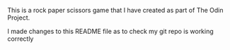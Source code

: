 This is a rock paper scissors game that I have created as part of The Odin Project.


I made changes to this README file as to check my git repo is working correctly
